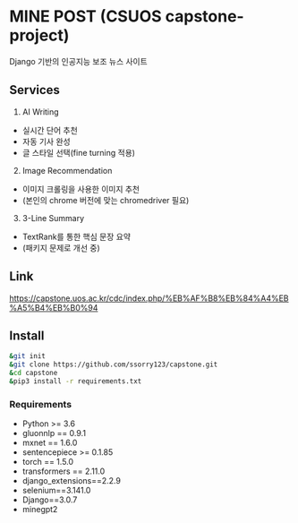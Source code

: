 # MINE POST (CSUOS capstone-project)
Django 기반의 인공지능 보조 뉴스 사이트

## Services
1. AI Writing
  - 실시간 단어 추천
  - 자동 기사 완성
  - 글 스타일 선택(fine turning 적용)

2. Image Recommendation
  - 이미지 크롤링을 사용한 이미지 추천
  - (본인의 chrome 버전에 맞는 chromedriver 필요)

3. 3-Line Summary
  - TextRank를 통한 핵심 문장 요약
  - (패키지 문제로 개선 중)

## Link
https://capstone.uos.ac.kr/cdc/index.php/%EB%AF%B8%EB%84%A4%EB%A5%B4%EB%B0%94

## Install
```sh
&git init
&git clone https://github.com/ssorry123/capstone.git
&cd capstone
&pip3 install -r requirements.txt
```

### Requirements
* Python >= 3.6
* gluonnlp == 0.9.1
* mxnet == 1.6.0
* sentencepiece >= 0.1.85
* torch == 1.5.0
* transformers == 2.11.0
* django_extensions==2.2.9
* selenium==3.141.0
* Django==3.0.7
* minegpt2
